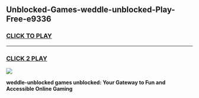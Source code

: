 
## Unblocked-Games-weddle-unblocked-Play-Free-e9336
<h3>
<a href="https://premium76.site?title=weddle-unblocked&ref=23A">CLICK TO PLAY</a></h3>
<hr>

<h3>
<a href="https://premium76.site?title=weddle-unblocked&ref=23A">CLICK 2 PLAY</a>
  
</h3>

<a href="https://premium76.site?title=weddle-unblocked&ref=23A"><img src="https://clearcache.store/games.png"></a>


**weddle-unblocked games unblocked: Your Gateway to Fun and Accessible Online Gaming**
